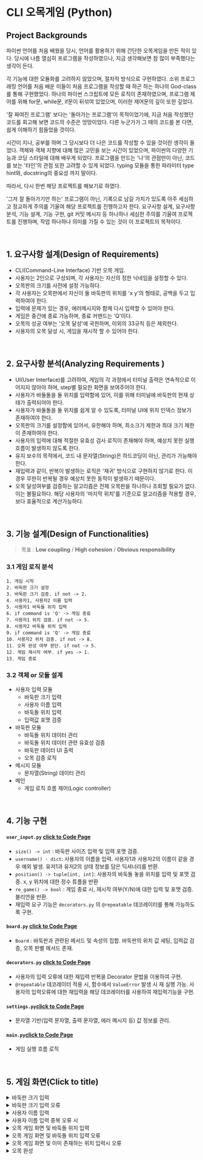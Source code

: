 # CLI 오목게임 (Python)

## Project Backgrounds

파이썬 언어를 처음 배웠을 당시, 언어를 활용하기 위해 간단한 오목게임을 만든 적이 있다.
당시에 나름 열심히 프로그램을 작성하였으나, 지금 생각해보면 참 많이 부족했다는 생각이 든다.

각 기능에 대한 모듈화를 고려하지 않았으며, 절차적 방식으로 구현하였다. 
소위 프로그래밍 언어를 처음 배운 이들이 처음 프로그램을 작성할 때 하곤 하는 하나의 God-class를 통해 구현했었다.
하나의 파이썬 스크립트에 모든 로직이 존재하였으며, 프로그램 제어를 위해 for문, while문, if문이 뒤섞여 있었으며,
이러한 제어문의 깊이 또한 깊었다.

'잘 짜여진 프로그램' 보다는 '돌아가는 프로그램'이 목적이었기에, 지금 처음 작성했던 코드를 회고해 보면 코드의 수준은 엉망이었다. 
다른 누군가가 그 때의 코드를 본 다면, 쉽게 이해하기 힘들었을 것이다.

시간이 지나, 공부를 하며 그 당시보다 더 나은 코드를 작성할 수 있을 것이란 생각이 들었다.
객체와 객체 지향에 대해 많은 고민을 보는 시간이 있었으며, 파이썬의 다양한 기능과 코딩 스타일에 대해 배우게 되었다.
프로그램을 만드는 '나'의 관점만이 아닌, 코드를 보는 '타인'의 관점 또한 고려할 수 있게 되었다.
typing 모듈을 통한 파라미터 type hint와, docstring의 중요성 까지 말이다.

따라서, 다시 한번 해당 프로젝트를 해보기로 하였다.

'그저 잘 돌아가기만 하는' 프로그램이 아닌, 기록으로 남길 가치가 있도록 아주 세심하고 정교하게 주의를 기울여 해당 프로젝트를 진행하고자 한다.
요구사항 설계, 요구사항 분석, 기능 설계, 기능 구현, git 커밋 메시지 등 하나하나 세심한 주의를 기울여 프로젝트를 진행하며,
작업 하나하나 의미를 가질 수 있는 것이 이 프로젝트의 목적이다.


<br/>

## 1. 요구사항 설계(Design of Requirements)
- CLI(Command-Line Interface) 기반 오목 게임.
- 사용자는 2인으로 구성되며, 각 사용자는 자신의 정한 닉네임을 설정할 수 있다.
- 오목판의 크기를 사전에 설정 가능하다.
- 각 사용자는 오목판에서 자신이 둘 바둑판의 위치를 'x y'의 형태로, 공백을 두고 입력하여야 한다.
- 입력에 문제가 있는 경우, 에러메시지와 함께 다시 입력할 수 있어야 한다.
- 게임은 중간에 종료 가능하며, 종료 커맨드는 'Q'이다.
- 오목의 성공 여부는 '오목 달성'에 국한하며, 이외의 33규칙 등은 제외한다.
- 사용자의 오목 달성 시, 게임을 재시작 할 수 있어야 한다.

<br/>

## 2. 요구사항 분석(Analyzing Requirements )
- UI(User Interface)를 고려하여, 게임의 각 과정에서 터미널 출력은 연속적으로 이어지지 않아야 하며, step별 필요한 화면을 보여주어야 한다.
- 사용자가 바둘돌을 둘 위치를 입력함에 있어, 이를 위해 터미널에 바둑판의 현재 상태가 출력되어야 한다.
- 사용자가 바둘돌을 둘 위치를 쉽게 알 수 있도록, 터미널 UI에 위치 인덱스 정보가 존재하여야 한다.
- 오목판의 크기를 설정함에 있어서, 유한해야 하며, 최소크기 제한과 최대 크기 제한이 존재하여야 한다.
- 사용자의 입력에 대해 적절한 유효성 검사 로직이 존재해야 하며, 예상치 못한 실행흐름이 발생하지 않도록 한다.
- 유지 보수의 목적에서, 코드 내 문자열(String)은 하드코딩이 아닌, 관리가 가능해야 한다.
- 재입력과 같이, 반복이 발생하는 로직은 '재귀' 방식으로 구현하지 않기로 한다. 이 경우 무한히 반복될 경우 예상치 못한 동작이 발생하기 때문이다.
- 오목 달성여부를 검증하는 알고리즘은 전체 오목판을 하나하나 조회할 필요가 없다. 이는 불필요하다. 해당 사용자의 '마지막 위치'를 기준으로 알고리즘을 적용할 경우, 보다 효율적으로 계산가능하다.


<br/>

## 3. 기능 설계(Design of Functionalities)

> 목표 : **Low coupling** / **High cohesion** / **Obvious responsibility**

### 3.1 게임 로직 분석
    1. 게임 시작 
    2. 바둑판 크기 설정
    3. 바둑판 크기 검증. if not -> 2.
    4. 사용자1, 사용자2 이름 입력
    5. 사용자1 바둑돌 위치 입력
    6. if command is 'Q' -> 게임 종료
    7. 사용자1 위치 검증. if not -> 5.
    8. 사용자2 바둑돌 위치 입력
    9. if command is 'Q' -> 게임 종료
    10. 사용자2 위치 검증. if not -> 8.
    11. 오목 완성 여부 판단. if not -> 5.
    12. 게임 재시작 여부. if yes -> 1.
    13. 게임 종료

### 3.2 객체 or 모듈 설계
- 사용자 입력 모듈
  - 바둑판 크기 입력
  - 사용자 이름 입력
  - 바둑돌 위치 입력
  - 입력값 포맷 검증
- 바둑판 모듈
  - 바둑돌 위치 데이터 관리
  - 바둑돌 위치 데이터 관련 유효성 검증
  - 바둑판 데이터 UI 출력
  - 오목 검증 로직
- 메시지 모듈
  - 문자열(String) 데이터 관리
- 메인
  - 게임 로직 흐름 제어(Logic controller)

<br/>

## 4. 기능 구현
 
#### `user_input.py` [click to Code Page](https://github.com/Kwon-sang/omok/blob/master/src/user_input.py)
- `size() -> int` : 바둑판 사이즈 입력 및 입력 포맷 검증.
- `username() - dict`: 사용자의 이름을 입력. 사용자1과 사용자2의 이름이 같을 경우 예외 발생. 유저1과 유저2의 상태 정보를 담은 딕셔너리를 반환.
- `position() -> tuple[int, int]`: 사용자의 바둑돌 놓을 위치를 입력 및 포맷 검증. x, y 위치에 대한 정수 튜플을 반환
- `re_game() -> bool` : 게임 종료 시, 재시작 여부(Y/N)에 대한 입력 및 포맷 검증. 불리언을 반환.
- 재입력 요구 기능은 `decorators.py` 의 `@repeatable` 데코레이터를 통해 가능하도록 구현.

#### `board.py` [click to Code Page](https://github.com/Kwon-sang/omok/blob/master/src/board.py)
- `Board` : 바둑판과 관련된 메서드 및 속성의 집합. 바둑판의 위치 값 세팅, 입력값 검증, 오목 판별 메서드 존재.

#### `decorators.py` [click to Code Page](https://github.com/Kwon-sang/omok/blob/master/src/decorators.py)
- 사용자의 입력 오류에 대한 재입력 반복을 Decorator 문법을 이용하여 구현.
- `@repeatable` 데코레이터 적용 시, 함수에서 `ValueError` 발생 시 재 실행 가능. 사용자의 입력오류에 대한 재입력을 해당 데코레이터를 사용하여 재입력기능을 구현.

#### `settings.py`[click to Code Page](https://github.com/Kwon-sang/omok/blob/master/src/settings.py)
- 문자열 기반(입력 문자열, 출력 문자열, 에러 메시지 등) 값 정보를 관리.

#### `main.py`[click to Code Page](https://github.com/Kwon-sang/omok/blob/master/src/main.py)
- 게임 실행 흐름 로직

<br />

## 5. 게임 화면(Click to title)

<details>
    <summary>바둑판 크기 입력</summary>
    <img width="866" alt="image" src="https://github.com/Kwon-sang/omok/assets/115248448/8a765ef8-f33b-48f3-a54b-481cda756493">
</details>

<details>
    <summary>바둑판 크기 입력 오류 </summary>
    <img width="864" alt="image" src="https://github.com/Kwon-sang/omok/assets/115248448/5178e940-a17a-4a7c-991d-4a96d167d106">
</details>

<details>
    <summary>사용자 이름 입력 </summary>
    <img width="863" alt="image" src="https://github.com/Kwon-sang/omok/assets/115248448/b05a6d6e-c5fc-4253-ae72-92ffb86a9cb6">
</details>

<details>
    <summary>사용자 이름 입력 중복 오류 시 </summary>
    <img width="866" alt="image" src="https://github.com/Kwon-sang/omok/assets/115248448/def4056e-f7da-4f61-b9ce-1749116fdb3d">
</details>

<details>
    <summary>오목 게임 화면 및 바둑돌 위치 입력 </summary>
    <img width="860" alt="image" src="https://github.com/Kwon-sang/omok/assets/115248448/024fc52d-e7a4-42a6-bf53-377c77cb2d65">
</details>

<details>
    <summary>오목 게임 화면 및 바둑돌 위치 입력 오류  </summary>
    <img width="863" alt="image" src="https://github.com/Kwon-sang/omok/assets/115248448/ff500f32-a640-4a17-9eb2-d48d5c15cd30">
</details>

<details>
    <summary>오목 게임 화면 및 이미 존재하는 위치 입력시 오류  </summary>
    <img width="863" alt="image" src="https://github.com/Kwon-sang/omok/assets/115248448/06fc0f3b-7880-4b35-91f1-6bb5d783588e">
</details>

<details>
    <summary>오목 완성  </summary>
    <img width="866" alt="image" src="https://github.com/Kwon-sang/omok/assets/115248448/d5638ad5-b58d-4a25-b2f5-57b286e461b3">
</details>
